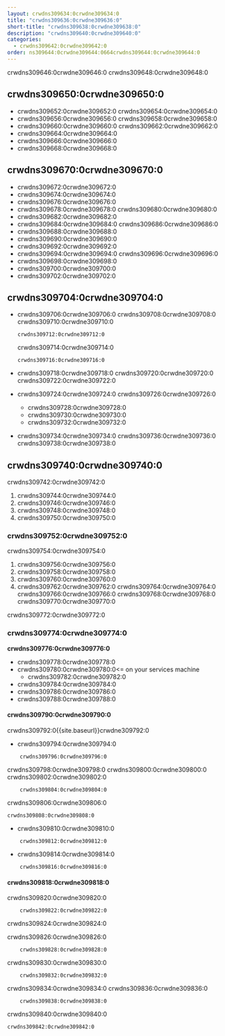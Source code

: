 ```yaml
---
layout: crwdns309634:0crwdne309634:0
title: "crwdns309636:0crwdne309636:0"
short-title: "crwdns309638:0crwdne309638:0"
description: "crwdns309640:0crwdne309640:0"
categories:
  - crwdns309642:0crwdne309642:0
order: ns309644:0crwdne309644:0664crwdns309644:0crwdne309644:0
---
```


crwdns309646:0crwdne309646:0 crwdns309648:0crwdne309648:0

## crwdns309650:0crwdne309650:0

* crwdns309652:0crwdne309652:0 crwdns309654:0crwdne309654:0
* crwdns309656:0crwdne309656:0 crwdns309658:0crwdne309658:0
* crwdns309660:0crwdne309660:0 crwdns309662:0crwdne309662:0
* crwdns309664:0crwdne309664:0
* crwdns309666:0crwdne309666:0
* crwdns309668:0crwdne309668:0

## crwdns309670:0crwdne309670:0

* crwdns309672:0crwdne309672:0
* crwdns309674:0crwdne309674:0
* crwdns309676:0crwdne309676:0
* crwdns309678:0crwdne309678:0 crwdns309680:0crwdne309680:0
* crwdns309682:0crwdne309682:0
* crwdns309684:0crwdne309684:0 crwdns309686:0crwdne309686:0
* crwdns309688:0crwdne309688:0
* crwdns309690:0crwdne309690:0
* crwdns309692:0crwdne309692:0
* crwdns309694:0crwdne309694:0 crwdns309696:0crwdne309696:0
* crwdns309698:0crwdne309698:0
* crwdns309700:0crwdne309700:0
* crwdns309702:0crwdne309702:0


## crwdns309704:0crwdne309704:0

* crwdns309706:0crwdne309706:0 crwdns309708:0crwdne309708:0 crwdns309710:0crwdne309710:0

  ```
  crwdns309712:0crwdne309712:0
  ```

  crwdns309714:0crwdne309714:0

  ```
  crwdns309716:0crwdne309716:0
  ```

* crwdns309718:0crwdne309718:0 crwdns309720:0crwdne309720:0 crwdns309722:0crwdne309722:0
* crwdns309724:0crwdne309724:0 crwdns309726:0crwdne309726:0

  * crwdns309728:0crwdne309728:0
  * crwdns309730:0crwdne309730:0
  * crwdns309732:0crwdne309732:0

* crwdns309734:0crwdne309734:0 crwdns309736:0crwdne309736:0 crwdns309738:0crwdne309738:0

## crwdns309740:0crwdne309740:0
crwdns309742:0crwdne309742:0

1. crwdns309744:0crwdne309744:0
2. crwdns309746:0crwdne309746:0
3. crwdns309748:0crwdne309748:0
4. crwdns309750:0crwdne309750:0

### crwdns309752:0crwdne309752:0

crwdns309754:0crwdne309754:0

1. crwdns309756:0crwdne309756:0
2. crwdns309758:0crwdne309758:0
3. crwdns309760:0crwdne309760:0
4. crwdns309762:0crwdne309762:0 crwdns309764:0crwdne309764:0 crwdns309766:0crwdne309766:0 crwdns309768:0crwdne309768:0 crwdns309770:0crwdne309770:0

crwdns309772:0crwdne309772:0

### crwdns309774:0crwdne309774:0

**crwdns309776:0crwdne309776:0**

- crwdns309778:0crwdne309778:0
- crwdns309780:0crwdne309780:0<= on your services machine
  - crwdns309782:0crwdne309782:0
- crwdns309784:0crwdne309784:0
- crwdns309786:0crwdne309786:0
- crwdns309788:0crwdne309788:0

#### crwdns309790:0crwdne309790:0

crwdns309792:0{{site.baseurl}}crwdne309792:0

- crwdns309794:0crwdne309794:0

```
    crwdns309796:0crwdne309796:0
```

crwdns309798:0crwdne309798:0 crwdns309800:0crwdne309800:0 crwdns309802:0crwdne309802:0

```
    crwdns309804:0crwdne309804:0
```

crwdns309806:0crwdne309806:0
```
crwdns309808:0crwdne309808:0
```

- crwdns309810:0crwdne309810:0

```
    crwdns309812:0crwdne309812:0
```

- crwdns309814:0crwdne309814:0

```
    crwdns309816:0crwdne309816:0
```

#### crwdns309818:0crwdne309818:0

crwdns309820:0crwdne309820:0

```
    crwdns309822:0crwdne309822:0
```

crwdns309824:0crwdne309824:0

crwdns309826:0crwdne309826:0
```
    crwdns309828:0crwdne309828:0
```

crwdns309830:0crwdne309830:0

```
    crwdns309832:0crwdne309832:0
```

crwdns309834:0crwdne309834:0 crwdns309836:0crwdne309836:0

```
    crwdns309838:0crwdne309838:0
```

crwdns309840:0crwdne309840:0
```
crwdns309842:0crwdne309842:0
```
